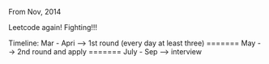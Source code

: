 From Nov, 2014

Leetcode again! Fighting!!!


Timeline:
Mar - Apri --> 1st round (every day at least three) ======= May --> 2nd round and apply ======= July - Sep --> interview

